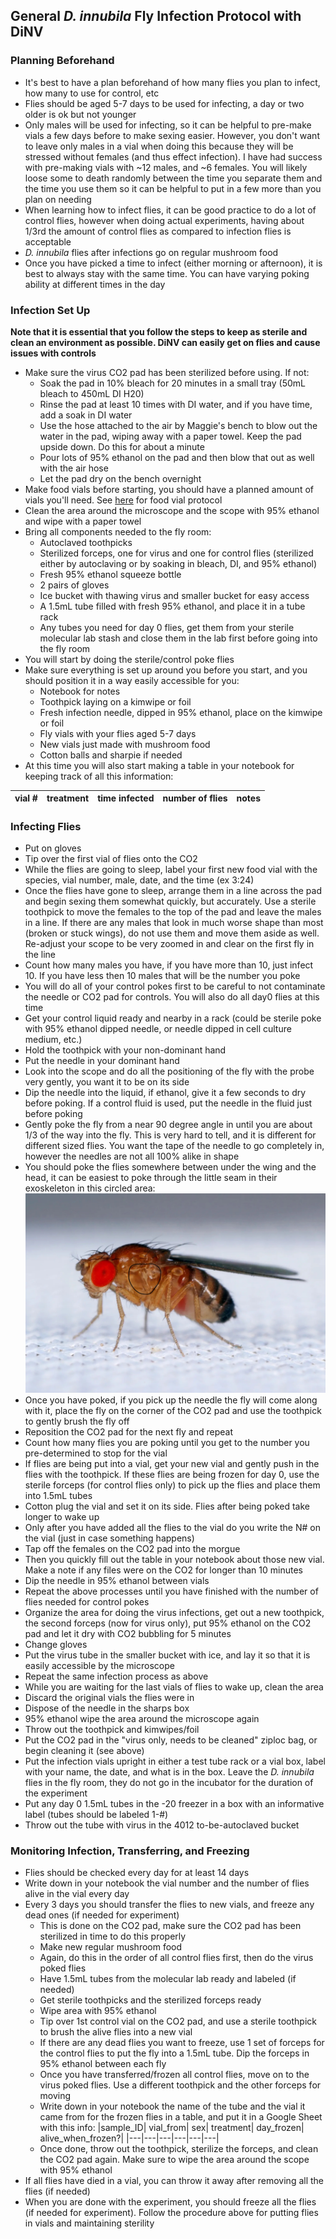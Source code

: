 ## General _D. innubila_ Fly Infection Protocol with DiNV

### Planning Beforehand
- It's best to have a plan beforehand of how many flies you plan to infect, how many to use for control, etc
- Flies should be aged 5-7 days to be used for infecting, a day or two older is ok but not younger
- Only males will be used for infecting, so it can be helpful to pre-make vials a few days before to make sexing easier. However, you don't want to leave only males in a vial when doing this because they will be stressed without females (and thus effect infection). I have had success with pre-making vials with ~12 males, and ~6 females. You will likely loose some to death randomly between the time you separate them and the time you use them so it can be helpful to put in a few more than you plan on needing
- When learning how to infect flies, it can be good practice to do a lot of control flies, however when doing actual experiments, having about 1/3rd the amount of control flies as compared to infection flies is acceptable
- _D. innubila_ flies after infections go on regular mushroom food
- Once you have picked a time to infect (either morning or afternoon), it is best to always stay with the same time. You can have varying poking ability at different times in the day

### Infection Set Up

**Note that it is essential that you follow the steps to keep as sterile and clean an environment as possible. DiNV can easily get on flies and cause issues with controls**

- Make sure the virus CO2 pad has been sterilized before using. If not:
    - Soak the pad in 10% bleach for 20 minutes in a small tray (50mL bleach to 450mL DI H20)
    - Rinse the pad at least 10 times with DI water, and if you have time, add a soak in DI water
    - Use the hose attached to the air by Maggie's bench to blow out the water in the pad, wiping away with a paper towel. Keep the pad upside down. Do this for about a minute 
    - Pour lots of 95% ethanol on the pad and then blow that out as well with the air hose
    - Let the pad dry on the bench overnight
- Make food vials before starting, you should have a planned amount of vials you'll need. See [here](https://github.com/meschedl/Unckless_Lab_Resources/blob/main/protocols/innubila_care_sheet.md) for food vial protocol
- Clean the area around the microscope and the scope with 95% ethanol and wipe with a paper towel
- Bring all components needed to the fly room:
    - Autoclaved toothpicks
    - Sterilized forceps, one for virus and one for control flies (sterilized either by autoclaving or by soaking in bleach, DI, and 95% ethanol)
    - Fresh 95% ethanol squeeze bottle
    - 2 pairs of gloves 
    - Ice bucket with thawing virus and smaller bucket for easy access 
    - A 1.5mL tube filled with fresh 95% ethanol, and place it in a tube rack 
    - Any tubes you need for day 0 flies, get them from your sterile molecular lab stash and close them in the lab first before going into the fly room
- You will start by doing the sterile/control poke flies 
- Make sure everything is set up around you before you start, and you should position it in a way easily accessible for you:
  - Notebook for notes
  - Toothpick laying on a kimwipe or foil 
  - Fresh infection needle, dipped in 95% ethanol, place on the kimwipe or foil
  - Fly vials with your flies aged 5-7 days
  - New vials just made with mushroom food
  - Cotton balls and sharpie if needed
- At this time you will also start making a table in your notebook for keeping track of all this information:

|vial #|treatment|time infected|number of flies|notes|
|---|---|---|---|---|

### Infecting Flies

- Put on gloves
- Tip over the first vial of flies onto the CO2
- While the flies are going to sleep, label your first new food vial with the species, vial number, male, date, and the time (ex 3:24)
- Once the flies have gone to sleep, arrange them in a line across the pad and begin sexing them somewhat quickly, but accurately. Use a sterile toothpick to move the females to the top of the pad and leave the males in a line. If there are any males that look in much worse shape than most (broken or stuck wings), do not use them and move them aside as well. Re-adjust your scope to be very zoomed in and clear on the first fly in the line
- Count how many males you have, if you have more than 10, just infect 10. If you have less then 10 males that will be the number you poke
- You will do all of your control pokes first to be careful to not contaminate the needle or CO2 pad for controls. You will also do all day0 flies at this time 
- Get your control liquid ready and nearby in a rack (could be sterile poke with 95% ethanol dipped needle, or needle dipped in cell culture medium, etc.)
- Hold the toothpick with your non-dominant hand
- Put the needle in your dominant hand
- Look into the scope and do all the positioning of the fly with the probe very gently, you want it to be on its side
- Dip the needle into the liquid, if ethanol, give it a few seconds to dry before poking. If a control fluid is used, put the needle in the fluid just before poking
- Gently poke the fly from a near 90 degree angle in until you are about 1/3 of the way into the fly. This is very hard to tell, and it is different for different sized flies. You want the tape of the needle to go completely in, however the needles are not all 100% alike in shape
- You should poke the flies somewhere between under the wing and the head, it can be easiest to poke through the little seam in their exoskeleton in this circled area:
![](https://raw.githubusercontent.com/meschedl/Unckless-Lab-Notebook-Maggie/master/images/fly2.jpeg)
- Once you have poked, if you pick up the needle the fly will come along with it, place the fly on the corner of the CO2 pad and use the toothpick to gently brush the fly off
- Reposition the CO2 pad for the next fly and repeat
- Count how many flies you are poking until you get to the number you pre-determined to stop for the vial
- If flies are being put into a vial, get your new vial and gently push in the flies with the toothpick. If these flies are being frozen for day 0, use the sterile forceps (for control flies only) to pick up the flies and place them into 1.5mL tubes
- Cotton plug the vial and set it on its side. Flies after being poked take longer to wake up
- Only after you have added all the flies to the vial do you write the N# on the vial (just in case something happens)
- Tap off the females on the CO2 pad into the morgue
- Then you quickly fill out the table in your notebook about those new vial. Make a note if any files were on the CO2 for longer than 10 minutes
- Dip the needle in 95% ethanol between vials
- Repeat the above processes until you have finished with the number of flies needed for control pokes 
- Organize the area for doing the virus infections, get out a new toothpick, the second forceps (now for virus only), put 95% ethanol on the CO2 pad and let it dry with CO2 bubbling for 5 minutes
- Change gloves
- Put the virus tube in the smaller bucket with ice, and lay it so that it is easily accessible by the microscope
- Repeat the same infection process as above 
- While you are waiting for the last vials of flies to wake up, clean the area
- Discard the original vials the flies were in
- Dispose of the needle in the sharps box
- 95% ethanol wipe the area around the microscope again
- Throw out the toothpick and kimwipes/foil
- Put the CO2 pad in the "virus only, needs to be cleaned" ziploc bag, or begin cleaning it (see above)
- Put the infection vials upright in either a test tube rack or a vial box, label with your name, the date, and what is in the box. Leave the _D. innubila_ flies in the fly room, they do not go in the incubator for the duration of the experiment
- Put any day 0 1.5mL tubes in the -20 freezer in a box with an informative label (tubes should be labeled 1-#)
- Throw out the tube with virus in the 4012 to-be-autoclaved bucket

### Monitoring Infection, Transferring, and Freezing
- Flies should be checked every day for at least 14 days
- Write down in your notebook the vial number and the number of flies alive in the vial every day
- Every 3 days you should transfer the flies to new vials, and freeze any dead ones (if needed for experiment)
  - This is done on the CO2 pad, make sure the CO2 pad has been sterilized in time to do this properly 
  - Make new regular mushroom food 
  - Again, do this in the order of all control flies first, then do the virus poked flies 
  - Have 1.5mL tubes from the molecular lab ready and labeled (if needed)
  - Get sterile toothpicks and the sterilized forceps ready
  - Wipe area with 95% ethanol
  - Tip over 1st control vial on the CO2 pad, and use a sterile toothpick to brush the alive flies into a new vial
  - If there are any dead flies you want to freeze, use 1 set of forceps for the control flies to put the fly into a 1.5mL tube. Dip the forceps in 95% ethanol between each fly 
  - Once you have transferred/frozen all control flies, move on to the virus poked flies. Use a different toothpick and the other forceps for moving 
  - Write down in your notebook the name of the tube and the vial it came from for the frozen flies in a table, and put it in a Google Sheet with this info:
    |sample_ID|	vial_from|	sex|	treatment|	day_frozen|	alive_when_frozen?|
    |---|---|---|---|---|---|
  - Once done, throw out the toothpick, sterilize the forceps, and clean the CO2 pad again. Make sure to wipe the area around the scope with 95% ethanol 
- If all flies have died in a vial, you can throw it away after removing all the flies (if needed)
- When you are done with the experiment, you should freeze all the flies (if needed for experiment). Follow the procedure above for putting flies in vials and maintaining sterility 
